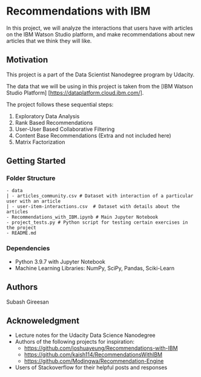 # Recommendations with IBM

In this project, we will analyze the interactions that users have with articles on the IBM Watson Studio platform, and make recommendations about new articles that we think they will like. 

## Motivation

This project is a part of the Data Scientist Nanodegree program by Udacity. 

The data that we will be using in this project is taken from the [IBM Watson Studio Platform] [https://dataplatform.cloud.ibm.com/].

The project follows these sequential steps: 

1) Exploratory Data Analysis
2) Rank Based Recommendations
3) User-User Based Collaborative Filtering
4) Content Base Recommendations (Extra and not included here)
5) Matrix Factorization

## Getting Started

### Folder Structure 
```
- data
| - articles_community.csv # Dataset with interaction of a particular user with an article
| - user-item-interactions.csv  # Dataset with details about the articles
- Recommendations_with_IBM.ipynb # Main Jupyter Notebook
- project_tests.py # Python script for testing certain exercises in the project
- README.md
```

### Dependencies

* Python 3.9.7 with Jupyter Notebook
* Machine Learning Libraries: NumPy, SciPy, Pandas, Sciki-Learn


## Authors

Subash Gireesan

## Acknoweledgment

* Lecture notes for the Udacity Data Science Nanodegree
* Authors of the following projects for inspiration: 
    - https://github.com/joshuayeung/Recommendations-with-IBM
    - https://github.com/kaish114/RecommendationsWithIBM
    - https://github.com/Modingwa/Recommendation-Engine
* Users of Stackoverflow for their helpful posts and responses
